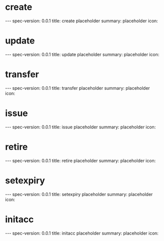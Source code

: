 <h1 class="contract">create</h1>
---
spec-version: 0.0.1
title: create placeholder
summary: placeholder
icon:

<h1 class="contract">update</h1>
---
spec-version: 0.0.1
title: update placeholder
summary: placeholder
icon:

<h1 class="contract">transfer</h1>
---
spec-version: 0.0.1
title: transfer placeholder
summary: placeholder
icon:

<h1 class="contract">issue</h1>
---
spec-version: 0.0.1
title: issue placeholder
summary: placeholder
icon:

<h1 class="contract">retire</h1>
---
spec-version: 0.0.1
title: retire placeholder
summary: placeholder
icon:

<h1 class="contract">setexpiry</h1>
---
spec-version: 0.0.1
title: setexpiry placeholder
summary: placeholder
icon:

<h1 class="contract">initacc</h1>
---
spec-version: 0.0.1
title: initacc placeholder
summary: placeholder
icon: